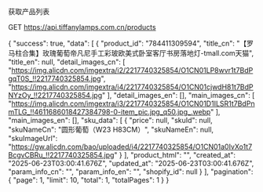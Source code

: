 获取产品列表

GET https://api.tiffanylamps.com.cn/products

{
  "success": true,
  "data": [
    {
      "product_id": "784411309594",
      "title_cn": "【罗马柱合集】玫瑰葡萄帝凡尼手工彩玻欧美式卧室客厅书房落地灯-tmall.com天猫",
      "title_en": null,
      "detail_images_cn": [
        "https://img.alicdn.com/imgextra/i2/2217740325854/O1CN01LP8wvr1t7BdPgqT0S_!!2217740325854.jpg",
        "https://img.alicdn.com/imgextra/i4/2217740325854/O1CN01cjwdH81t7BdPNYzOy_!!2217740325854.jpg"
      ],
      "detail_images_en": [],
      "main_images_cn": [
        "https://img.alicdn.com/imgextra/i3/2217740325854/O1CN01D1ILSR1t7BdPnmTLG_!!4611686018427384798-0-item_pic.jpg_q50.jpg_.webp"
      ],
      "main_images_en": [],
      "sku_data": [
        {
          "price": null,
          "skuId": null,
          "skuNameCn": "圆形葡萄（W23 H83CM）",
          "skuNameEn": null,
          "skuImageUrl": "https://gw.alicdn.com/bao/uploaded/i4/2217740325854/O1CN01a0IvXo1t7BcgvCBRu_!!2217740325854.jpg"
        }
      ],
      "product_html": "",
      "created_at": "2025-06-23T03:00:41.676Z",
      "updated_at": "2025-06-23T03:00:41.676Z",
      "param_info_cn": "",
      "param_info_en": "",
      "shopify_id": null
    }
  ],
  "pagination": {
    "page": 1,
    "limit": 10,
    "total": 1,
    "totalPages": 1
  }
}
